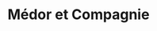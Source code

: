 ---
title: "Médor et Compagnie"
url: /decines-charpieu/medor-et-compagnie/
shop: animal de compagnie
---